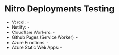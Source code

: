 # Nitro Deployments Testing


- Vercel: -
- Netlify: -
- Cloudflare Workers: -
- Github Pages (Service Worker): -
- Azure Functions: -
- Azure Static Web Apps: -

